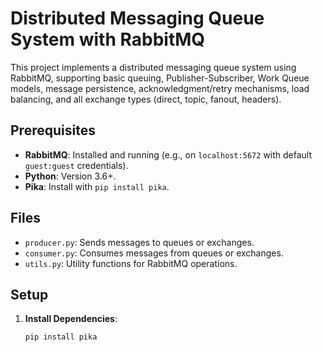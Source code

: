 # Distributed Messaging Queue System with RabbitMQ

This project implements a distributed messaging queue system using RabbitMQ, supporting basic queuing, Publisher-Subscriber, Work Queue models, message persistence, acknowledgment/retry mechanisms, load balancing, and all exchange types (direct, topic, fanout, headers).

## Prerequisites

- **RabbitMQ**: Installed and running (e.g., on `localhost:5672` with default `guest:guest` credentials).
- **Python**: Version 3.6+.
- **Pika**: Install with `pip install pika`.

## Files

- `producer.py`: Sends messages to queues or exchanges.
- `consumer.py`: Consumes messages from queues or exchanges.
- `utils.py`: Utility functions for RabbitMQ operations.

## Setup

1. **Install Dependencies**:
   ```bash
   pip install pika
   ```
